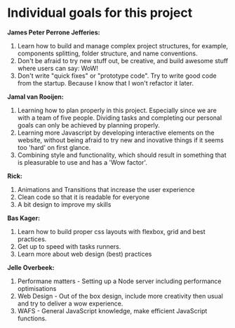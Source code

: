 # Individual goals for this project

**James Peter Perrone Jefferies:**

1. Learn how to build and manage complex project structures, for example, components splitting, folder structure, and name conventions.
2. Don't be afraid to try new stuff out, be creative, and build awesome stuff where users can say: WoW!
3. Don't write "quick fixes" or "prototype code". Try to write good code from the startup. Because I know that I won't refactor it later.

**Jamal van Rooijen:**

1. Learning how to plan properly in this project. Especially since we are with a team of five people. Dividing tasks and completing our personal goals can only be achieved by planning properly.
2. Learning more Javascript by developing interactive elements on the website, without being afraid to try new and inovative things if it seems too 'hard' on first glance. 
3. Combining style and functionality, which should result in something that is pleasurable to use and has a 'Wow factor'. 

**Rick:**

1. Animations and Transitions that increase the user experience
2. Clean code so that it is readable for everyone
3. A bit design to improve my skills

**Bas Kager:**
1. Learn how to build proper css layouts with flexbox, grid and best practices.
1. Get up to speed with tasks runners.
3. Learn more about web design (best) practices 

**Jelle Overbeek:**

1. Performane matters - Setting up a Node server including performance optimisations
2. Web Design - Out of the box design, include more creativity then usual and try to deliver a wow experience.
3. WAFS - General JavaScript knowledge, make efficient JavaScript functions.
